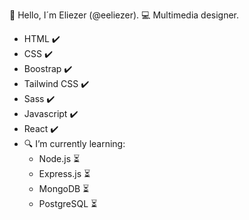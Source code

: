 👋 Hello, I´m Eliezer (@eeliezer).
💻 Multimedia designer.
  - HTML ✔️
  - CSS ✔️
  - Boostrap ✔️
  - Tailwind CSS ✔️
  - Sass ✔️
  - Javascript ✔️
  - React ✔️
- 🔍 I’m currently learning:
  - Node.js ⏳
  - Express.js ⏳
  - MongoDB ⏳
  - PostgreSQL ⏳
<!---
- 👋 Hi, I’m @eeliezer
- 👀 I’m interested in ...
- 🌱 I’m currently learning ...
- 💞️ I’m looking to collaborate on ...
- 📫 How to reach me ...
--->
<!---
eeliezer/eeliezer is a ✨ special ✨ repository because its `README.md` (this file) appears on your GitHub profile.
You can click the Preview link to take a look at your changes.
--->

